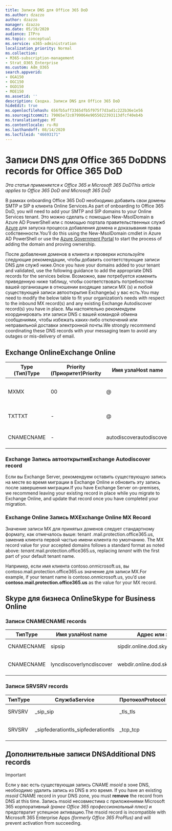 ```yaml
---
title: Записи DNS для Office 365 DoD
ms.author: dzazzo
author: dzazzo
manager: dzazzo
ms.date: 05/19/2020
audience: ITPro
ms.topic: conceptual
ms.service: o365-administration
localization_priority: Normal
ms.collection:
- M365-subscription-management
- Strat_O365_Enterprise
ms.custom: Adm_O365
search.appverid:
- OGA150
- OGC150
- OGD150
- MOE150
ms.assetid: ''
description: Сводка. Записи DNS для Office 365 DoD
hideEdit: true
ms.openlocfilehash: 656fb5aff3365dfb5f975f7d3ad1c222b36e1e56
ms.sourcegitcommit: 79065e72c0799064e9055022393113dfcf40eb4b
ms.translationtype: MT
ms.contentlocale: ru-RU
ms.lasthandoff: 08/14/2020
ms.locfileid: "46693171"
---
```

# <a name="dns-records-for-office-365-dod"></a><span data-ttu-id="4c66c-103">Записи DNS для Office 365 DoD</span><span class="sxs-lookup"><span data-stu-id="4c66c-103">DNS records for Office 365 DoD</span></span>

<span data-ttu-id="4c66c-104">*Эта статья применяется к Office 365 и Microsoft 365 DoD*</span><span class="sxs-lookup"><span data-stu-id="4c66c-104">*This article applies to Office 365 DoD and Microsoft 365 DoD*</span></span>

<span data-ttu-id="4c66c-105">В рамках onboarding Office 365 DoD необходимо добавить свои домены SMTP и SIP в клиента Online Services.</span><span class="sxs-lookup"><span data-stu-id="4c66c-105">As part of onboarding to Office 365 DoD, you will need to add your SMTP and SIP domains to your Online Services tenant.</span></span>  <span data-ttu-id="4c66c-106">Это можно сделать с помощью New-MsolDomain в Azure AD PowerShell или с помощью портала правительственных служб [Azure](https://portal.azure.us) для запуска процесса добавления домена и доказывания права собственности.</span><span class="sxs-lookup"><span data-stu-id="4c66c-106">You’ll do this using the New-MsolDomain cmdlet in Azure AD PowerShell or use the [Azure Government Portal](https://portal.azure.us) to start the process of adding the domain and proving ownership.</span></span>

<span data-ttu-id="4c66c-107">После добавления доменов в клиента и проверки используйте следующие рекомендации, чтобы добавить соответствующие записи DNS для служб ниже.</span><span class="sxs-lookup"><span data-stu-id="4c66c-107">Once you have your domains added to your tenant and validated, use the following guidance to add the appropriate DNS records for the services below.</span></span>  <span data-ttu-id="4c66c-108">Возможно, вам потребуется изменить приведенную ниже таблицу, чтобы соответствовать потребностям вашей организации в отношении входящие записи MX (s) и любой существующей записи автооткрытия Exchange(ы) у вас есть.</span><span class="sxs-lookup"><span data-stu-id="4c66c-108">You may need to modify the below table to fit your organization’s needs with respect to the inbound MX record(s) and any existing Exchange Autodiscover record(s) you have in place.</span></span>  <span data-ttu-id="4c66c-109">Мы настоятельно рекомендуем координировать эти записи DNS с вашей командой обмена сообщениями, чтобы избежать каких-либо отключений или неправильной доставки электронной почты.</span><span class="sxs-lookup"><span data-stu-id="4c66c-109">We strongly recommend coordinating these DNS records with your messaging team to avoid any outages or mis-delivery of email.</span></span>

## <a name="exchange-online"></a><span data-ttu-id="4c66c-110">Exchange Online</span><span class="sxs-lookup"><span data-stu-id="4c66c-110">Exchange Online</span></span>

| <span data-ttu-id="4c66c-111">Type (Тип)</span><span class="sxs-lookup"><span data-stu-id="4c66c-111">Type</span></span> | <span data-ttu-id="4c66c-112">Priority (Приоритет)</span><span class="sxs-lookup"><span data-stu-id="4c66c-112">Priority</span></span> | <span data-ttu-id="4c66c-113">Имя узла</span><span class="sxs-lookup"><span data-stu-id="4c66c-113">Host name</span></span> | <span data-ttu-id="4c66c-114">Адрес или значение назначения</span><span class="sxs-lookup"><span data-stu-id="4c66c-114">Points to address or value</span></span> | <span data-ttu-id="4c66c-115">TTL</span><span class="sxs-lookup"><span data-stu-id="4c66c-115">TTL</span></span> |
| --- | --- | --- | --- | --- |
| <span data-ttu-id="4c66c-116">MX</span><span class="sxs-lookup"><span data-stu-id="4c66c-116">MX</span></span> | <span data-ttu-id="4c66c-117">0</span><span class="sxs-lookup"><span data-stu-id="4c66c-117">0</span></span> | @ | <span data-ttu-id="4c66c-118">*tenant*.mail.protection.office365.us (см. ниже дополнительные сведения)</span><span class="sxs-lookup"><span data-stu-id="4c66c-118">*tenant*.mail.protection.office365.us (see below for additional details)</span></span> | <span data-ttu-id="4c66c-119">1 Hour</span><span class="sxs-lookup"><span data-stu-id="4c66c-119">1 Hour</span></span> |
| <span data-ttu-id="4c66c-120">TXT</span><span class="sxs-lookup"><span data-stu-id="4c66c-120">TXT</span></span> | - | @ | <span data-ttu-id="4c66c-121">v=spf1 include:spf.protection.office365.us -all</span><span class="sxs-lookup"><span data-stu-id="4c66c-121">v=spf1 include:spf.protection.office365.us -all</span></span> | <span data-ttu-id="4c66c-122">1 час</span><span class="sxs-lookup"><span data-stu-id="4c66c-122">1 Hour</span></span> |
| <span data-ttu-id="4c66c-123">CNAME</span><span class="sxs-lookup"><span data-stu-id="4c66c-123">CNAME</span></span> | - | <span data-ttu-id="4c66c-124">autodiscover</span><span class="sxs-lookup"><span data-stu-id="4c66c-124">autodiscover</span></span> | <span data-ttu-id="4c66c-125">autodiscover-dod.office365.us</span><span class="sxs-lookup"><span data-stu-id="4c66c-125">autodiscover-dod.office365.us</span></span> | <span data-ttu-id="4c66c-126">1 Hour</span><span class="sxs-lookup"><span data-stu-id="4c66c-126">1 Hour</span></span> |

### <a name="exchange-autodiscover-record"></a><span data-ttu-id="4c66c-127">Exchange Запись автооткрытия</span><span class="sxs-lookup"><span data-stu-id="4c66c-127">Exchange Autodiscover record</span></span>

<span data-ttu-id="4c66c-128">Если вы Exchange Server, рекомендуем оставить существующую запись на месте во время миграции в Exchange Online и обновить эту запись после завершения миграции.</span><span class="sxs-lookup"><span data-stu-id="4c66c-128">If you have Exchange Server on-premises, we recommend leaving your existing record in place while you migrate to Exchange Online, and update that record once you have completed your migration.</span></span>

### <a name="exchange-online-mx-record"></a><span data-ttu-id="4c66c-129">Exchange Online Запись MX</span><span class="sxs-lookup"><span data-stu-id="4c66c-129">Exchange Online MX Record</span></span>

<span data-ttu-id="4c66c-130">Значение записи MX для принятых доменов следует стандартному формату, как отмечалось  выше: tenant .mail.protection.office365.us, заменив клиента первой частью имени клиента по умолчанию. </span><span class="sxs-lookup"><span data-stu-id="4c66c-130">The MX record value for your accepted domains follows a standard format as noted above: *tenant*.mail.protection.office365.us, replacing *tenant* with the first part of your default tenant name.</span></span>

<span data-ttu-id="4c66c-131">Например, если имя клиента contoso.onmicrosoft.us, вы contoso.mail.protection.office365.us значение  для записи MX.</span><span class="sxs-lookup"><span data-stu-id="4c66c-131">For example, if your tenant name is contoso.onmicrosoft.us, you’d use **contoso.mail.protection.office365.us** as the value for your MX record.</span></span>

## <a name="skype-for-business-online"></a><span data-ttu-id="4c66c-132">Skype для бизнеса Online</span><span class="sxs-lookup"><span data-stu-id="4c66c-132">Skype for Business Online</span></span>

### <a name="cname-records"></a><span data-ttu-id="4c66c-133">Записи CNAME</span><span class="sxs-lookup"><span data-stu-id="4c66c-133">CNAME records</span></span>

| <span data-ttu-id="4c66c-134">Тип</span><span class="sxs-lookup"><span data-stu-id="4c66c-134">Type</span></span> | <span data-ttu-id="4c66c-135">Имя узла</span><span class="sxs-lookup"><span data-stu-id="4c66c-135">Host name</span></span> | <span data-ttu-id="4c66c-136">Адрес или значение назначения</span><span class="sxs-lookup"><span data-stu-id="4c66c-136">Points to address or value</span></span> | <span data-ttu-id="4c66c-137">TTL</span><span class="sxs-lookup"><span data-stu-id="4c66c-137">TTL</span></span> |
| --- | --- | --- | --- |
| <span data-ttu-id="4c66c-138">CNAME</span><span class="sxs-lookup"><span data-stu-id="4c66c-138">CNAME</span></span> | <span data-ttu-id="4c66c-139">sip</span><span class="sxs-lookup"><span data-stu-id="4c66c-139">sip</span></span> | <span data-ttu-id="4c66c-140">sipdir.online.dod.skypeforbusiness.us</span><span class="sxs-lookup"><span data-stu-id="4c66c-140">sipdir.online.dod.skypeforbusiness.us</span></span> | <span data-ttu-id="4c66c-141">1 час</span><span class="sxs-lookup"><span data-stu-id="4c66c-141">1 Hour</span></span> |
| <span data-ttu-id="4c66c-142">CNAME</span><span class="sxs-lookup"><span data-stu-id="4c66c-142">CNAME</span></span> | <span data-ttu-id="4c66c-143">lyncdiscover</span><span class="sxs-lookup"><span data-stu-id="4c66c-143">lyncdiscover</span></span> | <span data-ttu-id="4c66c-144">webdir.online.dod.skypeforbusiness.us</span><span class="sxs-lookup"><span data-stu-id="4c66c-144">webdir.online.dod.skypeforbusiness.us</span></span> | <span data-ttu-id="4c66c-145">1 Hour</span><span class="sxs-lookup"><span data-stu-id="4c66c-145">1 Hour</span></span> | 

### <a name="srv-records"></a><span data-ttu-id="4c66c-146">Записи SRV</span><span class="sxs-lookup"><span data-stu-id="4c66c-146">SRV records</span></span>

| <span data-ttu-id="4c66c-147">Тип</span><span class="sxs-lookup"><span data-stu-id="4c66c-147">Type</span></span> | <span data-ttu-id="4c66c-148">Служба</span><span class="sxs-lookup"><span data-stu-id="4c66c-148">Service</span></span> | <span data-ttu-id="4c66c-149">Протокол</span><span class="sxs-lookup"><span data-stu-id="4c66c-149">Protocol</span></span> | <span data-ttu-id="4c66c-150">Порт</span><span class="sxs-lookup"><span data-stu-id="4c66c-150">Port</span></span> | <span data-ttu-id="4c66c-151">Насыщенность</span><span class="sxs-lookup"><span data-stu-id="4c66c-151">Weight</span></span> | <span data-ttu-id="4c66c-152">Priority</span><span class="sxs-lookup"><span data-stu-id="4c66c-152">Priority</span></span> | <span data-ttu-id="4c66c-153">Имя</span><span class="sxs-lookup"><span data-stu-id="4c66c-153">Name</span></span> | <span data-ttu-id="4c66c-154">Target</span><span class="sxs-lookup"><span data-stu-id="4c66c-154">Target</span></span> | <span data-ttu-id="4c66c-155">TTL</span><span class="sxs-lookup"><span data-stu-id="4c66c-155">TTL</span></span> |
| --- | --- | --- | --- | --- | --- | --- | --- | --- |
| <span data-ttu-id="4c66c-156">SRV</span><span class="sxs-lookup"><span data-stu-id="4c66c-156">SRV</span></span> | <span data-ttu-id="4c66c-157">\_sip</span><span class="sxs-lookup"><span data-stu-id="4c66c-157">\_sip</span></span> | <span data-ttu-id="4c66c-158">\_tls</span><span class="sxs-lookup"><span data-stu-id="4c66c-158">\_tls</span></span> | <span data-ttu-id="4c66c-159">443</span><span class="sxs-lookup"><span data-stu-id="4c66c-159">443</span></span> | <span data-ttu-id="4c66c-160">1</span><span class="sxs-lookup"><span data-stu-id="4c66c-160">1</span></span> | <span data-ttu-id="4c66c-161">100</span><span class="sxs-lookup"><span data-stu-id="4c66c-161">100</span></span> | @ | <span data-ttu-id="4c66c-162">sipdir.online.dod.skypeforbusiness.us</span><span class="sxs-lookup"><span data-stu-id="4c66c-162">sipdir.online.dod.skypeforbusiness.us</span></span> | <span data-ttu-id="4c66c-163">1 час</span><span class="sxs-lookup"><span data-stu-id="4c66c-163">1 Hour</span></span> |
| <span data-ttu-id="4c66c-164">SRV</span><span class="sxs-lookup"><span data-stu-id="4c66c-164">SRV</span></span> | <span data-ttu-id="4c66c-165">\_sipfederationtls</span><span class="sxs-lookup"><span data-stu-id="4c66c-165">\_sipfederationtls</span></span> | <span data-ttu-id="4c66c-166">\_tcp</span><span class="sxs-lookup"><span data-stu-id="4c66c-166">\_tcp</span></span> | <span data-ttu-id="4c66c-167">5061</span><span class="sxs-lookup"><span data-stu-id="4c66c-167">5061</span></span> | <span data-ttu-id="4c66c-168">1</span><span class="sxs-lookup"><span data-stu-id="4c66c-168">1</span></span> | <span data-ttu-id="4c66c-169">100</span><span class="sxs-lookup"><span data-stu-id="4c66c-169">100</span></span> | @ | <span data-ttu-id="4c66c-170">sipfed.online.dod.skypeforbusiness.us</span><span class="sxs-lookup"><span data-stu-id="4c66c-170">sipfed.online.dod.skypeforbusiness.us</span></span> | <span data-ttu-id="4c66c-171">1 Hour</span><span class="sxs-lookup"><span data-stu-id="4c66c-171">1 Hour</span></span> |

## <a name="additional-dns-records"></a><span data-ttu-id="4c66c-172">Дополнительные записи DNS</span><span class="sxs-lookup"><span data-stu-id="4c66c-172">Additional DNS records</span></span>

> [!IMPORTANT]
> <span data-ttu-id="4c66c-173">Если у вас есть существующая запись CNAME *msoid* в зоне DNS, необходимо удалить запись из DNS в это время. </span><span class="sxs-lookup"><span data-stu-id="4c66c-173">If you have an existing *msoid* CNAME record in your DNS zone, you must **remove** the record from DNS at this time.</span></span>  <span data-ttu-id="4c66c-174">Запись msoid несовместима с приложениями Microsoft 365 корпоративный *(ранее Office 365 профессиональный плюс)* и предотвратит успешное активацию.</span><span class="sxs-lookup"><span data-stu-id="4c66c-174">The msoid record is incompatible with Microsoft 365 Enterprise Apps *(formerly Office 365 ProPlus)* and will prevent activation from succeeding.</span></span>
